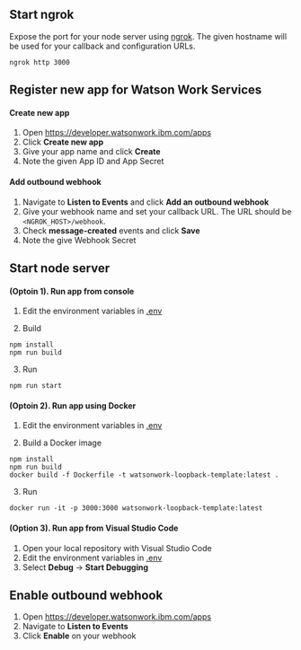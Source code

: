 ## Start ngrok
Expose the port for your node server using [ngrok](https://ngrok.com/). The given hostname will be used for your callback and configuration URLs.

```
ngrok http 3000
```


## Register new app for Watson Work Services
#### Create new app
1. Open https://developer.watsonwork.ibm.com/apps
1. Click **Create new app**
1. Give your app name and click **Create**
1. Note the given App ID and App Secret
#### Add outbound webhook
1. Navigate to **Listen to Events** and click **Add an outbound webhook**
1. Give your webhook name and set your callback URL. The URL should be `<NGROK_HOST>/webhook`.
1. Check **message-created** events and click **Save**
1. Note the give Webhook Secret


## Start node server
#### (Optoin 1). Run app from console
1. Edit the environment variables in [.env](.env)

2.  Build
```
npm install
npm run build
```

3.  Run
```
npm run start
```

#### (Optoin 2). Run app using Docker
1. Edit the environment variables in [.env](.env)

2.  Build a Docker image
```
npm install
npm run build
docker build -f Dockerfile -t watsonwork-loopback-template:latest .
```

3.  Run
```
docker run -it -p 3000:3000 watsonwork-loopback-template:latest
```

#### (Option 3). Run app from Visual Studio Code
1. Open your local repository with Visual Studio Code
1.  Edit the environment variables in [.env](.env)
1. Select **Debug** -> **Start Debugging**

## Enable outbound webhook
1. Open https://developer.watsonwork.ibm.com/apps
1. Navigate to **Listen to Events**
1. Click **Enable** on your webhook

